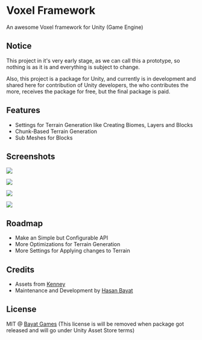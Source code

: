 # Voxel Framework

An awesome Voxel framework for Unity (Game Engine)

## Notice

This project in it's very early stage, as we can call this a prototype, so nothing is as it is and everything is subject to change.

Also, this project is a package for Unity, and currently is in development and shared here for contribution of Unity developers, the who contributes the more, receives the package for free, but the final package is paid.

## Features

- Settings for Terrain Generation like Creating Biomes, Layers and Blocks
- Chunk-Based Terrain Generation
- Sub Meshes for Blocks

## Screenshots

![](https://i.imgur.com/JIWgrXH.png)

![](https://i.imgur.com/u3OqmBn.png)

![](https://i.imgur.com/Ld7DTjV.png)

![](https://i.imgur.com/OZCL4oy.png)

## Roadmap

- Make an Simple but Configurable API
- More Optimizations for Terrain Generation
- More Settings for Applying changes to Terrain

## Credits

- Assets from [Kenney](http://kenney.nl)
- Maintenance and Development by [Hasan Bayat](https://github.com/EmpireWorld)

## License

MIT @ [Bayat Games](https://github.com/BayatGames) (This license is will be removed when package got released and will go under Unity Asset Store terms)